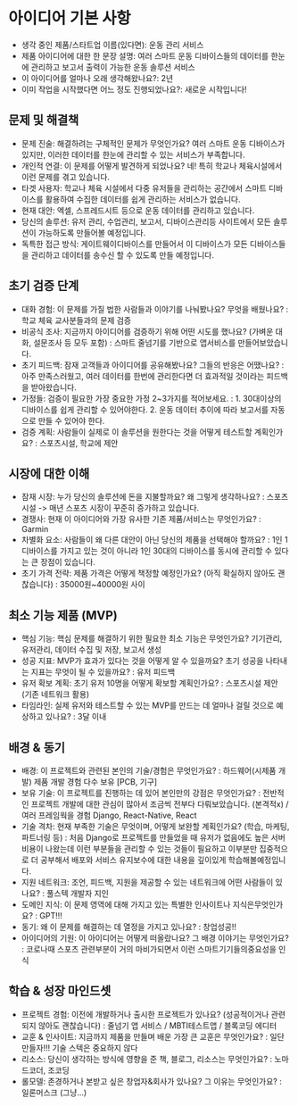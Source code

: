 # 아이디어 기본 사항

- 생각 중인 제품/스타트업 이름(있다면): 운동 관리 서비스
- 제품 아이디어에 대한 한 문장 설명: 여러 스마트 운동 디바이스들의 데이터를 한눈에 관리하고 보고서 출력이 가능한 운동 솔루션 서비스
- 이 아이디어를 얼마나 오래 생각해왔나요?: 2년
- 이미 작업을 시작했다면 어느 정도 진행되었나요?: 새로운 시작입니다!

## 문제 및 해결책
- 문제 진술: 해결하려는 구체적인 문제가 무엇인가요? 여러 스마트 운동 디바이스가 있지만, 이러한 데이터를 한눈에 관리할 수 있는 서비스가 부족합니다.
- 개인적 연결: 이 문제를 어떻게 발견하게 되었나요? 네! 특히 학교나 체육시설에서 이런 문제를 겪고 있습니다.
- 타겟 사용자: 학교나 체육 시설에서 다중 유저들을 관리하는 공간에서 스마트 디바이스를 활용하여 수집한 데이터를 쉽게 관리하는 서비스가 없습니다.
- 현재 대안: 엑셀, 스프레드시트 등으로 운동 데이터를 관리하고 있습니다.
- 당신의 솔루션: 유저 관리, 수업관리, 보고서, 디바이스관리등 사이트에서 모든 솔루션이 가능하도록 만들어볼 예정입니다.
- 독특한 접근 방식: 게이트웨이디바이스를 만들어서 이 디바이스가 모든 디바이스들을 관리하고 데이터를 송수신 할 수 있도록 만들 예정입니다.

## 초기 검증 단계
- 대화 경험: 이 문제를 가질 법한 사람들과 이야기를 나눠봤나요? 무엇을 배웠나요? : 학교 체육 교사분들과의 문제 검증
- 비공식 조사: 지금까지 아이디어를 검증하기 위해 어떤 시도를 했나요? (가벼운 대화, 설문조사 등 모두 포함) : 스마트 줄넘기를 기반으로 앱서비스를 만들어보았습니다.
- 초기 피드백: 잠재 고객들과 아이디어를 공유해봤나요? 그들의 반응은 어땠나요? : 아주 만족스러웠고, 여러 데이터를 한번에 관리한다면 더 효과적일 것이라는 피드백을 받아왔습니다.
- 가정들: 검증이 필요한 가장 중요한 가정 2~3가지를 적어보세요. : 1. 30대이상의 디바이스를 쉽게 관리할 수 있어야한다. 2. 운동 데이터 추이에 따라 보고서를 자동으로 만들 수 있어야 한다.
- 검증 계획: 사람들이 실제로 이 솔루션을 원한다는 것을 어떻게 테스트할 계획인가요? : 스포츠시설, 학교에 제안

## 시장에 대한 이해
- 잠재 시장: 누가 당신의 솔루션에 돈을 지불할까요? 왜 그렇게 생각하나요? : 스포츠시설 -> 매년 스포츠 시장이 꾸준히 증가하고 있습니다.
- 경쟁사: 현재 이 아이디어와 가장 유사한 기존 제품/서비스는 무엇인가요? : Garmin
- 차별화 요소: 사람들이 왜 다른 대안이 아닌 당신의 제품을 선택해야 할까요? : 1인 1디바이스를 가지고 있는 것이 아니라 1인 30대의 디바이스를 동시에 관리할 수 있다는 큰 장점이 있습니다.
- 초기 가격 전략: 제품 가격은 어떻게 책정할 예정인가요? (아직 확실하지 않아도 괜찮습니다) : 35000원~40000원 사이

## 최소 기능 제품 (MVP)
- 핵심 기능: 핵심 문제를 해결하기 위한 필요한 최소 기능은 무엇인가요? 기기관리, 유저관리, 데이터 수집 및 저장, 보고서 생성
- 성공 지표: MVP가 효과가 있다는 것을 어떻게 알 수 있을까요? 초기 성공을 나타내는 지표는 무엇이 될 수 있을까요? : 유저 피드백
- 유저 확보 계획: 초기 유저 10명을 어떻게 확보할 계획인가요? : 스포츠시설 제안 (기존 네트워크 활용)
- 타임라인: 실제 유저와 테스트할 수 있는 MVP를 만드는 데 얼마나 걸릴 것으로 예상하고 있나요? : 3달 이내

## 배경 & 동기
- 배경: 이 프로젝트와 관련된 본인의 기술/경험은 무엇인가요? : 하드웨어(시제품 개발) 제품 개발 경험 다수 보유 [PCB, 기구]
- 보유 기술: 이 프로젝트를 진행하는 데 있어 본인만의 강점은 무엇인가요? : 전반적인 프로젝트 개발에 대한 관심이 많아서 조금씩 전부다 다뤄보았습니다. (본격적x) / 여러 프레임웍을 경험 Django, React-Native, React
- 기술 격차: 현재 부족한 기술은 무엇이며, 어떻게 보완할 계획인가요? (학습, 마케팅, 파트너링 등) : 처음 Django로 프로젝트를 만들었을 때 유저가 없음에도 높은 서버 비용이 나왔는데 이런 부분들을 관리할 수 있는 것들이 필요하고 이부분만 집중적으로 더 공부해서 배포와 서비스 유지보수에 대한 내용을 깊이있게 학습해볼예정입니다.
- 지원 네트워크: 조언, 피드백, 지원을 제공할 수 있는 네트워크에 어떤 사람들이 있나요? : 풀스텍 개발자 지인
- 도메인 지식: 이 문제 영역에 대해 가지고 있는 특별한 인사이트나 지식은무엇인가요? : GPT!!!
- 동기: 왜 이 문제를 해결하는 데 열정을 가지고 있나요? : 창업성공!!
- 아이디어의 기원: 이 아이디어는 어떻게 떠올랐나요? 그 배경 이야기는 무엇인가요? : 코로나때 스포츠 관련부분이 거의 마비가되면서 이런 스마트기기들의중요성을 인식

## 학습 & 성장 마인드셋
- 프로젝트 경험: 이전에 개발하거나 출시한 프로젝트가 있나요? (성공적이거나 관련되지 않아도 괜찮습니다) : 줄넘기 앱 서비스 / MBTI테스트앱 / 블록코딩 에디터
- 교훈 & 인사이트: 지금까지 제품을 만들며 배운 가장 큰 교훈은 무엇인가요? : 일단 만들자!!! 기술 스텍은 중요하지 않다
- 리소스: 당신이 생각하는 방식에 영향을 준 책, 블로그, 리소스는 무엇인가요? : 노마드코더, 조코딩
- 롤모델: 존경하거나 본받고 싶은 창업자&회사가 있나요? 그 이유는 무엇인가요? : 일론머스크 (그냥...)
